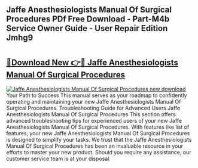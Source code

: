 ## Jaffe Anesthesiologists Manual Of Surgical Procedures PDf Free Download - Part-M4b Service Owner Guide - User Repair Edition Jmhg9

# <h2><a href="http://bc27483.oget.top/?id=Jaffe+Anesthesiologists+Manual+Of+Surgical+Procedures">🔗Download New 👉🔴 Jaffe Anesthesiologists Manual Of Surgical Procedures</a></h2>

[![Jaffe Anesthesiologists Manual Of Surgical Procedures new download](https://i.imgur.com/5g1atiW.png)](http://bc27483.oget.top/?id=Jaffe+Anesthesiologists+Manual+Of+Surgical+Procedures)
Your Path to Success This manual serves as your roadmap to confidently operating and maintaining your new Jaffe Anesthesiologists Manual Of Surgical Procedures. Troubleshooting Guide for Advanced Users Jaffe Anesthesiologists Manual Of Surgical Procedures This section offers advanced troubleshooting tips for experienced users of your new Jaffe Anesthesiologists Manual Of Surgical Procedures. With features like list of features, your new Jaffe Anesthesiologists Manual Of Surgical Procedures is designed to simplify your tasks. We trust that the Jaffe Anesthesiologists Manual Of Surgical Procedures has been an invaluable resource in your efforts to master your new product. Should you require any assistance, our customer service team is at your disposal.
